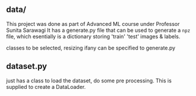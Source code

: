 ##  data/ ##
This project was done as part of Advanced ML course under Professor Sunita Sarawagi
It has a generate.py file that can be used to generate a `npz` file, which esentially is a dictionary
storing 'train' 'test' images & labels.

classes to be selected, resizing ifany can be specified to generate.py



## dataset.py ##

just has a class to load the dataset, do some pre processing. This is supplied to create a DataLoader.

